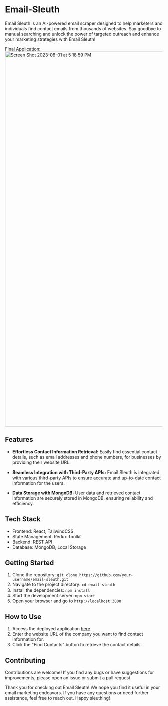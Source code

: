 # Email-Sleuth
 Email Sleuth is an AI-powered email scraper designed to help marketers and individuals find contact emails from thousands of websites. Say goodbye to manual searching and unlock the power of targeted outreach and enhance your marketing strategies with Email Sleuth!

Final Application:
<img width="1195" alt="Screen Shot 2023-08-01 at 5 18 59 PM" src="https://github.com/Tkota10/Email-Sleuth/assets/68127292/715c291a-d312-4a1c-991b-f80e40c5b57b">



## Features

- **Effortless Contact Information Retrieval:** Easily find essential contact details, such as email addresses and phone numbers, for businesses by providing their website URL.

- **Seamless Integration with Third-Party APIs:** Email Sleuth is integrated with various third-party APIs to ensure accurate and up-to-date contact information for the users.

- **Data Storage with MongoDB:** User data and retrieved contact information are securely stored in MongoDB, ensuring reliability and efficiency.

## Tech Stack

- Frontend: React, TailwindCSS
- State Management: Redux Toolkit
- Backend: REST API
- Database: MongoDB, Local Storage

## Getting Started

1. Clone the repository: `git clone https://github.com/your-username/email-sleuth.git`
2. Navigate to the project directory: `cd email-sleuth`
3. Install the dependencies: `npm install`
4. Start the development server: `npm start`
5. Open your browser and go to `http://localhost:3000`

## How to Use

1. Access the deployed application [here](https://email-sleuth.vercel.app/).
2. Enter the website URL of the company you want to find contact information for.
3. Click the "Find Contacts" button to retrieve the contact details.

## Contributing

Contributions are welcome! If you find any bugs or have suggestions for improvements, please open an issue or submit a pull request.

Thank you for checking out Email Sleuth! We hope you find it useful in your email marketing endeavors. If you have any questions or need further assistance, feel free to reach out. Happy sleuthing!
